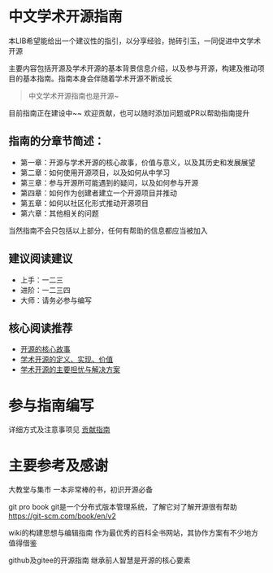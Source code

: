 # 中文学术开源指南

本LIB希望能给出一个建议性的指引，以分享经验，抛砖引玉，一同促进中文学术开源

主要内容包括开源及学术开源的基本背景信息介绍，以及参与开源，构建及推动项目的基本指南。指南本身会伴随着学术开源不断成长

> 中文学术开源指南也是开源~ 

目前指南正在建设中~~  欢迎贡献，也可以随时添加问题或PR以帮助指南提升



## 指南的分章节简述：

- 第一章：开源与学术开源的核心故事，价值与意义，以及其历史和发展展望
- 第二章：如何使用开源项目，以及如何从中学习
- 第三章：参与开源所可能遇到的疑问，以及如何参与开源
- 第四章：如何作为创建者建立一个开源项目并推动
- 第五章：如何以社区化形式推动开源项目
- 第六章：其他相关的问题

当然指南不会只包括以上部分，任何有帮助的信息都应当被加入



## 建议阅读建议

- 上手：一二三
- 进阶：一二三四
- 大师：请务必参与编写

## 核心阅读推荐

- [开源的核心故事](./第一章-开源简介/1开源的核心故事.md)
- [学术开源的定义、实现、价值](./第一章-开源简介/2学术开源.md)
- [学术开源的主要担忧与解决方案](./第一章-开源简介/5学术开源的主要担忧与解决方案.md)



# 参与指南编写

详细方式及注意事项见 [贡献指南](./贡献指南.md)



# 主要参考及感谢

大教堂与集市    一本非常棒的书，初识开源必备

git pro book     git是一个分布式版本管理系统，了解它对了解开源很有帮助 https://git-scm.com/book/en/v2

wiki的构建思想与编辑指南     作为最优秀的百科全书网站，其协作方案有不少地方值得借鉴

github及gitee的开源指南   继承前人智慧是开源的核心要素